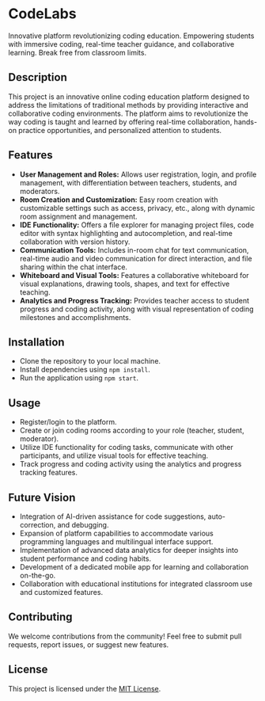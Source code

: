 # CodeLabs
Innovative platform revolutionizing coding education. Empowering students with immersive coding, real-time teacher guidance, and collaborative learning. Break free from classroom limits.

## Description
This project is an innovative online coding education platform designed to address the limitations of traditional methods by providing interactive and collaborative coding environments. The platform aims to revolutionize the way coding is taught and learned by offering real-time collaboration, hands-on practice opportunities, and personalized attention to students.

## Features
- **User Management and Roles:** Allows user registration, login, and profile management, with differentiation between teachers, students, and moderators.
- **Room Creation and Customization:** Easy room creation with customizable settings such as access, privacy, etc., along with dynamic room assignment and management.
- **IDE Functionality:** Offers a file explorer for managing project files, code editor with syntax highlighting and autocompletion, and real-time collaboration with version history.
- **Communication Tools:** Includes in-room chat for text communication, real-time audio and video communication for direct interaction, and file sharing within the chat interface.
- **Whiteboard and Visual Tools:** Features a collaborative whiteboard for visual explanations, drawing tools, shapes, and text for effective teaching.
- **Analytics and Progress Tracking:** Provides teacher access to student progress and coding activity, along with visual representation of coding milestones and accomplishments.

## Installation
- Clone the repository to your local machine.
- Install dependencies using `npm install`.
- Run the application using `npm start`.

## Usage
- Register/login to the platform.
- Create or join coding rooms according to your role (teacher, student, moderator).
- Utilize IDE functionality for coding tasks, communicate with other participants, and utilize visual tools for effective teaching.
- Track progress and coding activity using the analytics and progress tracking features.

## Future Vision
- Integration of AI-driven assistance for code suggestions, auto-correction, and debugging.
- Expansion of platform capabilities to accommodate various programming languages and multilingual interface support.
- Implementation of advanced data analytics for deeper insights into student performance and coding habits.
- Development of a dedicated mobile app for learning and collaboration on-the-go.
- Collaboration with educational institutions for integrated classroom use and customized features.

## Contributing
We welcome contributions from the community! Feel free to submit pull requests, report issues, or suggest new features.

## License
This project is licensed under the [MIT License](LICENSE).

